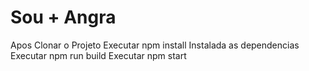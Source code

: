 # Sou + Angra

Apos Clonar o Projeto
Executar npm install
Instalada as dependencias 
Executar npm run build
Executar npm start
